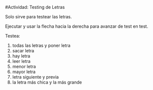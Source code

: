 #Actividad: Testing de Letras

Solo sirve para testear las letras.

Ejecutar y usar la flecha hacia la derecha para avanzar de test en test.

Testea: 
  1. todas las letras y poner letra
  2. sacar letra
  3. hay letra
  4. leer letra
  5. menor letra
  6. mayor letra
  7. letra siguiente y previa
  8. la letra más chica y la más grande

